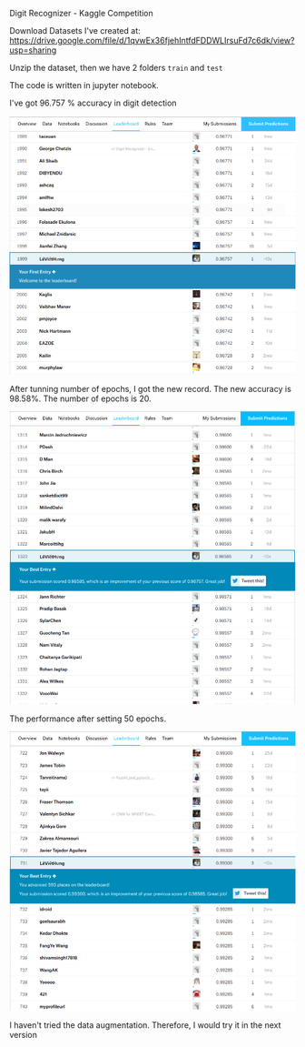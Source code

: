 Digit Recognizer - Kaggle Competition

Download Datasets I've created at: https://drive.google.com/file/d/1qvwEx36fjehIntfdFDDWLIrsuFd7c6dk/view?usp=sharing

Unzip the dataset, then we have 2 folders `train` and `test` 

The code is written in jupyter notebook. 

I've got 96.757 % accuracy in digit detection

![/img/Selection_045](/img/Selection_045.png
)

After tunning number of epochs, I got the new record. The new accuracy is 98.58%. The number of epochs is 20. 

![/img/Selection_046](/img/Selection_046.png
)

The performance after setting 50 epochs. 

![/img/Selection_047](/img/Selection_047.png
)

I haven't tried the data augmentation. Therefore, I would try it in the next version 













